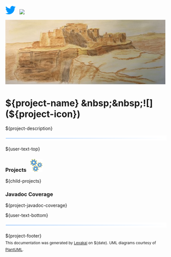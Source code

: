 [![](documentation/images/twitter-32.png)](https://twitter.com/openkivakit)
&nbsp;
[![](documentation/images/web-32.png)](https://telenav.github.io/kivakit/)

![](documentation/images/kivakit-background-500.jpg)

# ${project-name} &nbsp;&nbsp;![](${project-icon})

${project-description}

![](documentation/images/horizontal-line.png)

[//]: # (start-user-text)

${user-text-top}

[//]: # (end-user-text)

### Projects &nbsp; ![](documentation/images/gears-40.png)

${child-projects}

### Javadoc Coverage

${project-javadoc-coverage}

[//]: # (start-user-text)

${user-text-bottom}

[//]: # (end-user-text)

![](documentation/images/horizontal-line.png)

${project-footer}  
<sub>This documentation was generated by [Lexakai](https://github.com/Telenav/lexakai) on ${date}. UML diagrams courtesy
of [PlantUML](http://plantuml.com).</sub>
